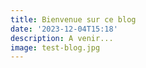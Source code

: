 ```yaml
---
title: Bienvenue sur ce blog
date: '2023-12-04T15:18'
description: A venir...
image: test-blog.jpg
---
```


